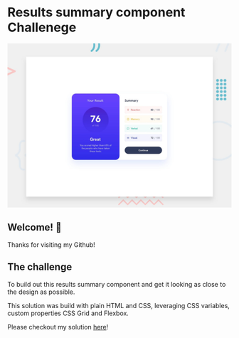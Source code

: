# Results summary component Challenege

![Design preview for the Results summary component coding challenge](./design/desktop-preview.jpg)

## Welcome! 👋

Thanks for visiting my Github!

## The challenge

To build out this results summary component and get it looking as close to the design as possible.

This solution was build with plain HTML and CSS, leveraging CSS variables, custom properties CSS Grid and Flexbox.

Please checkout my solution [here](https://karse22.github.io/results-summary-component-main/)!

